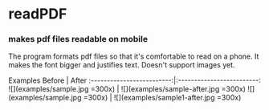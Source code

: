 # readPDF
### makes pdf files readable on mobile

The program formats pdf files so that it's comfortable to read on a phone. It makes the font bigger and justifies text. Doesn't support images yet.

Examples
Before                     |  After
:-------------------------:|:-------------------------:
![](examples/sample.jpg =300x)   |  ![](examples/sample-after.jpg =300x)
![](examples/sample.jpg =300x)   |  ![](examples/sample1-after.jpg =300x)